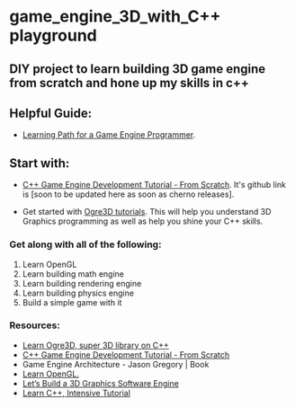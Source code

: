 # game_engine_3D_with_C++ playground
## DIY project to learn building 3D game engine from scratch and hone up my skills in c++

## Helpful Guide:
* [Learning Path for a Game Engine Programmer](https://miloyip.github.io/game-programmer/game-programmer.pdf).

## Start with:
* [C++ Game Engine Development Tutorial - From Scratch](https://www.youtube.com/watch?v=JxIZbV_XjAs&list=PLlrATfBNZ98dC-V-N3m0Go4deliWHPFwT). It's github link is [soon to be updated here as soon as cherno releases].

* Get started with [Ogre3D tutorials](http://wiki.ogre3d.org/Tutorials). This will help you understand 3D Graphics programming as well as help you shine your C++ skills.

### Get along with all of the following:
1. Learn OpenGL
2. Learn building math engine
3. Learn building rendering engine
4. Learn building physics engine
5. Build a simple game with it

### Resources:
* [Learn Ogre3D, super 3D library on C++](http://wiki.ogre3d.org/Tutorials)
* [C++ Game Engine Development Tutorial - From Scratch](https://www.youtube.com/playlist?list=PLlrATfBNZ98fqE45g3jZA_hLGUrD4bo6_)
* Game Engine Architecture - Jason Gregory | Book
* [Learn OpenGL.](https://learnopengl.com/)
* [Let’s Build a 3D Graphics Software Engine](https://gamedevelopment.tutsplus.com/series/lets-build-a-3d-graphics-software-engine--gamedev-12718)
* [Learn C++, Intensive Tutorial](https://www.geeksforgeeks.org/c-plus-plus/)
